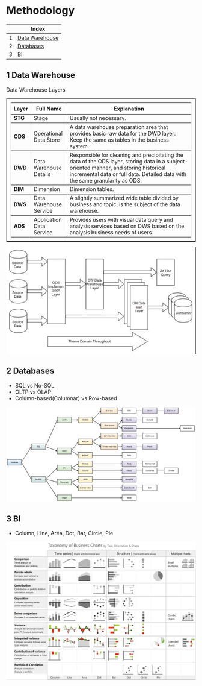 # Methodology

| |Index|
|---|---|
|1|[Data Warehouse](#dw)|
|2|[Databases](#db)|
|3|[BI](#bi)|

## <a id='dw'></a>1 Data Warehouse
Data Warehouse Layers

<table border="2" style="width:100%; padding: 10px;">
    <tr style="height:30px;"><th style="width:5%;text-align: center;">Layer</th><th style="width:20%;text-align: center;">Full Name</th><th style="text-align: center;">Explanation</th></tr>
    <tr><td style="font-weight:bold;">STG</td><td>Stage</td><td>Usually not necessary.</td></tr>
    <tr><td style="font-weight:bold;">ODS</td><td>Operational Data Store</td><td>A data warehouse preparation area that provides basic raw data for the DWD layer. Keep the same as tables in the business system.</td></tr>
    <tr><td style="font-weight:bold;">DWD</td><td>Data Warehouse Details</td><td>Responsible for cleaning and precipitating the data of the ODS layer, storing data in a subject-oriented manner, and storing historical incremental data or full data. Detailed data with the same granularity as ODS.</td></tr>
    <tr><td style="font-weight:bold;">DIM</td><td>Dimension</td><td>Dimension tables.</td></tr>
    <tr><td style="font-weight:bold;">DWS</td><td>Data Warehouse Service</td><td>A slightly summarized wide table divided by business and topic, is the subject of the data warehouse.</td></tr>
    <tr><td style="font-weight:bold;">ADS</td><td>Application Data Service</td><td>Provides users with visual data query and analysis services based on DWS based on the analysis business needs of users. </td></tr>
</table>

![data warehouse](https://github.com/barneywill/bigdata_demo/blob/main/imgs/data_warehouse.jpeg)

## <a id='db'></a>2 Databases
- SQL vs No-SQL
- OLTP vs OLAP
- Column-based(Columnar) vs Row-based

![databases](https://github.com/barneywill/bigdata_demo/blob/main/imgs/databases.jpeg)

## <a id='bi'></a>3 BI
- Column, Line, Area, Dot, Bar, Circle, Pie

![BI](https://github.com/barneywill/bigdata_demo/blob/main/imgs/bi_charts.jpeg)
